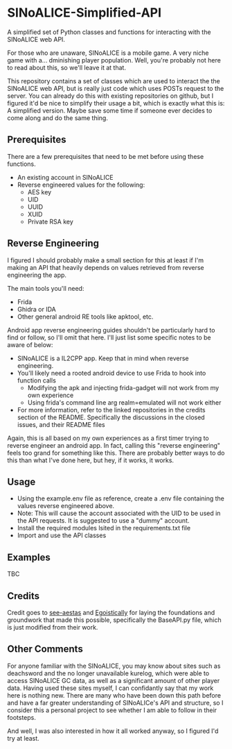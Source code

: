 # SINoALICE-Simplified-API

A simplified set of Python classes and functions for interacting with the SINoALICE web API.

For those who are unaware, SINoALICE is a mobile game. A very niche game with a... dminishing player population. Well, you're probably not here to read about this, so we'll leave it at that.

This repository contains a set of classes which are used to interact the the SINoALICE web API, but is really just code which uses POSTs request to the server. You can already do this with existing repositories on github, but I figured it'd be nice to simplify their usage a bit, which is exactly what this is: A simplified version. Maybe save some time if someone ever decides to come along and do the same thing.

## Prerequisites

There are a few prerequisites that need to be met before using these functions.

- An existing account in SINoALICE
- Reverse engineered values for the following:
  - AES key
  - UID
  - UUID
  - XUID
  - Private RSA key

## Reverse Engineering

I figured I should probably make a small section for this at least if I'm making an API that heavily depends on values retrieved from reverse engineering the app.

The main tools you'll need:
- Frida
- Ghidra or IDA
- Other general android RE tools like apktool, etc.

Android app reverse engineering guides shouldn't be particularly hard to find or follow, so I'll omit that here. I'll just list some specific notes to be aware of below:

- SINoALICE is a IL2CPP app. Keep that in mind when reverse engineering.
- You'll likely need a rooted android device to use Frida to hook into function calls
  - Modifying the apk and injecting frida-gadget will not work from my own experience
  - Using frida's command line arg realm=emulated will not work either
- For more information, refer to the linked repositories in the credits section of the README. Specifically the discussions in the closed issues, and their README files

Again, this is all based on my own experiences as a first timer trying to reverse engineer an android app. In fact, calling this "reverse engineering" feels too grand for something like this. There are probably better ways to do this than what I've done here, but hey, if it works, it works.

## Usage

- Using the example.env file as reference, create a .env file containing the values reverse engineered above.
- Note: This will cause the account associated with the UID to be used in the API requests. It is suggested to use a "dummy" account.
- Install the required modules lsited in the requirements.txt file
- Import and use the API classes

## Examples

TBC

## Credits

Credit goes to [see-aestas](https://github.com/see-aestas/SINoALICE-API) and [Egoistically](https://github.com/Egoistically/SINoALICE) for laying the foundations and groundwork that made this possible, specifically the BaseAPI.py file, which is just modified from their work.

## Other Comments

For anyone familiar with the SINoALICE, you may know about sites such as deachsword and the no longer unavailable kurelog, which were able to access SINoALICE GC data, as well as a significant amount of other player data. Having used these sites myself, I can confidantly say that my work here is nothing new. There are many who have been down this path before and have a far greater understanding of SINoALICe's API and structure, so I consider this a personal project to see whether I am able to follow in their footsteps.

And well, I was also interested in how it all worked anyway, so I figured I'd try at least.
